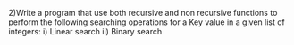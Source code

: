 2)Write a program that use both recursive and non recursive functions to perform the following searching operations for a Key value in a given list of integers:
 i) Linear search      ii) Binary search

